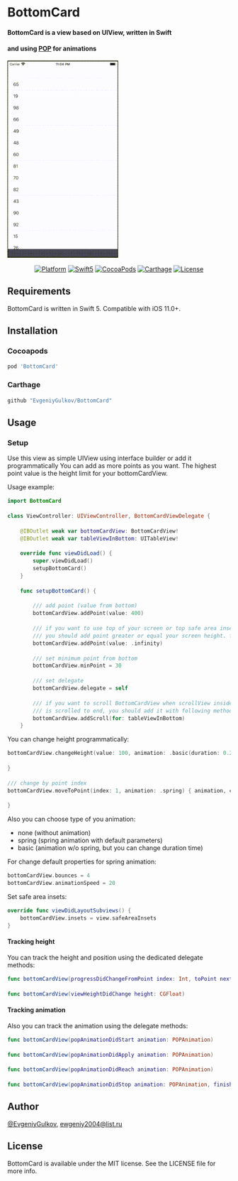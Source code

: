# BottomCard
#### BottomCard is a view based on UIView, written in Swift 
#### and using [POP](https://github.com/facebookarchive/pop) for animations

![alt-text](https://github.com/EvgeniyGulkov/BottomCard/blob/master/BottomCardExample/Media.xcassets/screen_image.dataset/ezgif-6-5c005dac91f7.gif)

<p align="center">
  <a href="https://developer.apple.com/"><img alt="Platform" src="https://img.shields.io/badge/platform-iOS-green.svg"/></a>
  <a href="https://developer.apple.com/swift"><img alt="Swift5" src="https://img.shields.io/badge/language-Swift%205.0-orange.svg"/></a>
  <a href="https://cocoapods.org/pods/bottomcard"><img alt="CocoaPods" src="https://img.shields.io/cocoapods/v/BottomCard"/></a>
  <a href="https://github.com/Carthage/Carthage"><img alt="Carthage" src="https://img.shields.io/badge/Carthage-compatible-4BC51D.svg?style=flat"/></a>
  <a href="https://github.com/EvgeniyGulkov/BottomCard/blob/master/LICENSE"><img alt="License" src="https://img.shields.io/cocoapods/l/BottomCard"/></a>
</p>

## Requirements
BottomCard is written in Swift 5. Compatible with iOS 11.0+.

## Installation

### Cocoapods
```ruby
pod 'BottomCard'
```

### Carthage
```ruby
github "EvgeniyGulkov/BottomCard"
```


## Usage
### Setup

Use this view as simple UIView using interface builder or add it programmatically
You can add as more points as you want. The highest point value is the height limit for your bottomCardView.

Usage example:

```swift
import BottomCard

class ViewController: UIViewController, BottomCardViewDelegate {

    @IBOutlet weak var bottomCardView: BottomCardView!
    @IBOutlet weak var tableViewInBottom: UITableView!
    
    override func viewDidLoad() {
        super.viewDidLoad()
        setupBottomCard()
    }

    func setupBottomCard() {

        /// add point (value from bottom)
        bottomCardView.addPoint(value: 400)
        
        /// if you want to use top of your screen or top safe area inset as top point,
        /// you should add point greater or equal your screen height. for example .infinity
        bottomCardView.addPoint(value: .infinity)

        /// set minimum point from bottom
        bottomCardView.minPoint = 30

        /// set delegate
        bottomCardView.delegate = self

        /// if you want to scroll BottomCardView when scrollView inside
        /// is scrolled to end, you should add it with following method
        bottomCardView.addScroll(for: tableViewInBottom)
    }
```
You can change height programmatically:

```swift
bottomCardView.changeHeight(value: 100, animation: .basic(duration: 0.2)) { animation, complete in

}

/// change by point index
bottomCardView.moveToPoint(index: 1, animation: .spring) { animation, complete in

}
```
Also you can choose type of you animation:
- none (without animation)
- spring (spring animation with default parameters)
- basic (animation w/o spring, but you can change duration time)

For change default properties for spring animation:

```swift
bottomCardView.bounces = 4
bottomCardView.animationSpeed = 20
```

Set safe area insets:
```swift
override func viewDidLayoutSubviews() {
    bottomCardView.insets = view.safeAreaInsets
}
```

#### Tracking height

You can track the height and position using the dedicated delegate methods:

```swift
func bottomCardView(progressDidChangeFromPoint index: Int, toPoint nextIndex: Int, withProgress progress: CGFloat)

func bottomCardView(viewHeightDidChange height: CGFloat)
```

#### Tracking animation

Also you can track the animation using the delegate methods:
```swift
func bottomCardView(popAnimationDidStart animation: POPAnimation)

func bottomCardView(popAnimationDidApply animation: POPAnimation)

func bottomCardView(popAnimationDidReach animation: POPAnimation)

func bottomCardView(popAnimationDidStop animation: POPAnimation, finished: Bool)
```

## Author

[@EvgeniyGulkov](https://www.linkedin.com/in/evgeniy-gulkov-69b29216a), ewgeniy2004@list.ru

## License

BottomCard is available under the MIT license. See the LICENSE file for more info.
